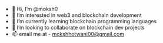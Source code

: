 - 👋 Hi, I’m @moksh0
- 👀 I’m interested in web3 and blockchain development 
- 🌱 I’m currently learning blockchain programming languages
- 💞️ I’m looking to collaborate on blockchain dev projects
- 📫 email me at - mokshhotwani00@gmail.com

<!---
moksh0/moksh0 is a ✨ special ✨ repository because its `README.md` (this file) appears on your GitHub profile.
You can click the Preview link to take a look at your changes.
--->
